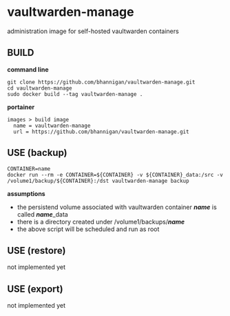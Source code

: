 # vaultwarden-manage
administration image for self-hosted vaultwarden containers<br>

## BUILD
**command line**

    git clone https://github.com/bhannigan/vaultwarden-manage.git
    cd vaultwarden-manage
    sudo docker build --tag vaultwarden-manage .

**portainer**

    images > build image
      name = vaultwarden-manage
      url = https://github.com/bhannigan/vaultwarden-manage.git
    
## USE (backup)
    CONTAINER=name
    docker run --rm -e CONTAINER=${CONTAINER} -v ${CONTAINER}_data:/src -v /volume1/backup/${CONTAINER}:/dst vaultwarden-manage backup

**assumptions**
- the persistend volume associated with vaultwarden container ***name*** is called ***name***_data<br>
- there is a directory created under /volume1/backups/***name***<br>
- the above script will be scheduled and run as root

## USE (restore)
not implemented yet<br>

## USE (export)
not implemented yet<br>



